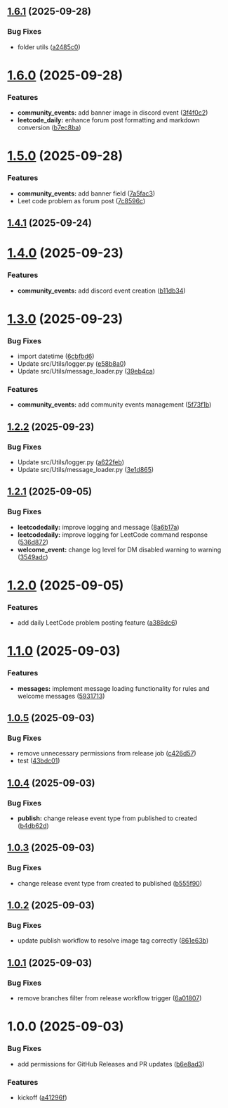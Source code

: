 ## [1.6.1](https://github.com/craft-code-club/craft-code-club-discord-bot/compare/v1.6.0...v1.6.1) (2025-09-28)


### Bug Fixes

* folder utils ([a2485c0](https://github.com/craft-code-club/craft-code-club-discord-bot/commit/a2485c0771a42f493b782085dfa8cf1575a5e893))

# [1.6.0](https://github.com/craft-code-club/craft-code-club-discord-bot/compare/v1.5.0...v1.6.0) (2025-09-28)


### Features

* **community_events:** add banner image in discord event ([3f4f0c2](https://github.com/craft-code-club/craft-code-club-discord-bot/commit/3f4f0c2d3a6503083130d1554450b1683ab7ca83))
* **leetcode_daily:** enhance forum post formatting and markdown conversion ([b7ec8ba](https://github.com/craft-code-club/craft-code-club-discord-bot/commit/b7ec8bad9732fd1e31b6dbe58c57626e407d4394))

# [1.5.0](https://github.com/craft-code-club/craft-code-club-discord-bot/compare/v1.4.1...v1.5.0) (2025-09-28)


### Features

* **community_events:** add banner field ([7a5fac3](https://github.com/craft-code-club/craft-code-club-discord-bot/commit/7a5fac3158b575346c071a49a7deddc6959f96a0))
* Leet code problem as forum post ([7c8596c](https://github.com/craft-code-club/craft-code-club-discord-bot/commit/7c8596c0708188252aba876a7448b0a568c613ce))

## [1.4.1](https://github.com/craft-code-club/craft-code-club-discord-bot/compare/v1.4.0...v1.4.1) (2025-09-24)

# [1.4.0](https://github.com/craft-code-club/craft-code-club-discord-bot/compare/v1.3.0...v1.4.0) (2025-09-23)


### Features

* **community_events:** add discord event creation ([b11db34](https://github.com/craft-code-club/craft-code-club-discord-bot/commit/b11db34da87d9d347ce31865e428c01cb4447d49))

# [1.3.0](https://github.com/craft-code-club/craft-code-club-discord-bot/compare/v1.2.2...v1.3.0) (2025-09-23)


### Bug Fixes

* import datetime ([6cbfbd6](https://github.com/craft-code-club/craft-code-club-discord-bot/commit/6cbfbd689a790782455e194d1f5cdfa634de05e7))
* Update src/Utils/logger.py ([e58b8a0](https://github.com/craft-code-club/craft-code-club-discord-bot/commit/e58b8a0f39098ae2d5c0ef395faff4febad971b4))
* Update src/Utils/message_loader.py ([39eb4ca](https://github.com/craft-code-club/craft-code-club-discord-bot/commit/39eb4ca5961df89e8293af1eb2bff37dde88d3d0))


### Features

* **community_events:** add community events management ([5f73f1b](https://github.com/craft-code-club/craft-code-club-discord-bot/commit/5f73f1b1d8a3f7fc864e464c35530a2eeca6498d))

## [1.2.2](https://github.com/craft-code-club/craft-code-club-discord-bot/compare/v1.2.1...v1.2.2) (2025-09-23)


### Bug Fixes

* Update src/Utils/logger.py ([a622feb](https://github.com/craft-code-club/craft-code-club-discord-bot/commit/a622feb293bb88b04f46876882a9ea3fb41f4b4d))
* Update src/Utils/message_loader.py ([3e1d865](https://github.com/craft-code-club/craft-code-club-discord-bot/commit/3e1d8655f324d53b40b60efe6cb9c56aa8bd4e5a))

## [1.2.1](https://github.com/craft-code-club/craft-code-club-discord-bot/compare/v1.2.0...v1.2.1) (2025-09-05)


### Bug Fixes

* **leetcodedaily:** improve logging and message ([8a6b17a](https://github.com/craft-code-club/craft-code-club-discord-bot/commit/8a6b17a91bfd004aba4bc764955fcb14724172df))
* **leetcodedaily:** improve logging for LeetCode command response ([536d872](https://github.com/craft-code-club/craft-code-club-discord-bot/commit/536d8723d912b201726b5a78f7342397e92713c5))
* **welcome_event:** change log level for DM disabled warning to warning ([3549adc](https://github.com/craft-code-club/craft-code-club-discord-bot/commit/3549adc01b73603e7b4e8d491424a7fa45fcd280))

# [1.2.0](https://github.com/craft-code-club/craft-code-club-discord-bot/compare/v1.1.0...v1.2.0) (2025-09-05)


### Features

* add daily LeetCode problem posting feature ([a388dc6](https://github.com/craft-code-club/craft-code-club-discord-bot/commit/a388dc64e7fd9965f5a6815c5b48010266b44ba4))

# [1.1.0](https://github.com/craft-code-club/craft-code-club-discord-bot/compare/v1.0.5...v1.1.0) (2025-09-03)


### Features

* **messages:** implement message loading functionality for rules and welcome messages ([5931713](https://github.com/craft-code-club/craft-code-club-discord-bot/commit/59317132ef5ef856dbc4cbd37f08bbfa9fcd6cb8))

## [1.0.5](https://github.com/craft-code-club/craft-code-club-discord-bot/compare/v1.0.4...v1.0.5) (2025-09-03)


### Bug Fixes

* remove unnecessary permissions from release job ([c426d57](https://github.com/craft-code-club/craft-code-club-discord-bot/commit/c426d570886efe78a55402bd9b66ba6cbfcb98e6))
* test ([43bdc01](https://github.com/craft-code-club/craft-code-club-discord-bot/commit/43bdc019feae8958314cbb2aa0f9818ae0dc4be0))

## [1.0.4](https://github.com/craft-code-club/craft-code-club-discord-bot/compare/v1.0.3...v1.0.4) (2025-09-03)


### Bug Fixes

* **publish:** change release event type from published to created ([b4db62d](https://github.com/craft-code-club/craft-code-club-discord-bot/commit/b4db62dc49a88cca3db1a257a36add3f2ba4a5dd))

## [1.0.3](https://github.com/craft-code-club/craft-code-club-discord-bot/compare/v1.0.2...v1.0.3) (2025-09-03)


### Bug Fixes

* change release event type from created to published ([b555f90](https://github.com/craft-code-club/craft-code-club-discord-bot/commit/b555f90ffc0443208695811c16e6c475cad3b332))

## [1.0.2](https://github.com/craft-code-club/craft-code-club-discord-bot/compare/v1.0.1...v1.0.2) (2025-09-03)


### Bug Fixes

* update publish workflow to resolve image tag correctly ([861e63b](https://github.com/craft-code-club/craft-code-club-discord-bot/commit/861e63b6fd06c42c6b7401120ca93303bfee553f))

## [1.0.1](https://github.com/craft-code-club/craft-code-club-discord-bot/compare/v1.0.0...v1.0.1) (2025-09-03)


### Bug Fixes

* remove branches filter from release workflow trigger ([6a01807](https://github.com/craft-code-club/craft-code-club-discord-bot/commit/6a01807fd316e4c74b2037e9b0a4b6a5aa50b5f3))

# 1.0.0 (2025-09-03)


### Bug Fixes

* add permissions for GitHub Releases and PR updates ([b6e8ad3](https://github.com/craft-code-club/craft-code-club-discord-bot/commit/b6e8ad3ca9e87423673313f5bd96bf4c83905a41))


### Features

* kickoff ([a41296f](https://github.com/craft-code-club/craft-code-club-discord-bot/commit/a41296f8460433c29fef55df0f9a98c19e41079d))
